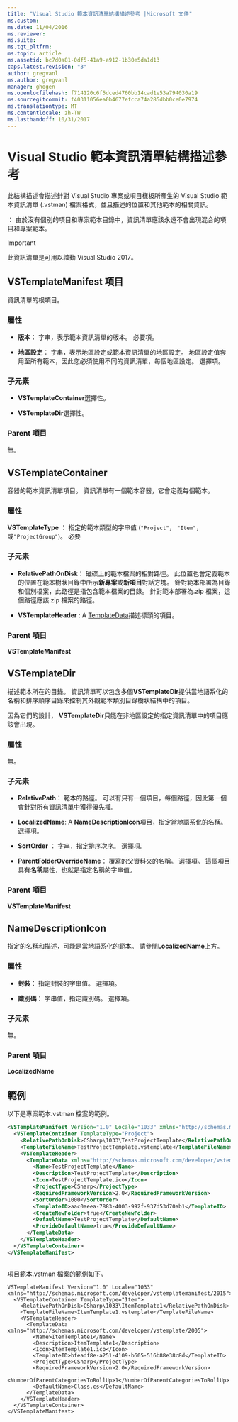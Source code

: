 ```yaml
---
title: "Visual Studio 範本資訊清單結構描述參考 |Microsoft 文件"
ms.custom: 
ms.date: 11/04/2016
ms.reviewer: 
ms.suite: 
ms.tgt_pltfrm: 
ms.topic: article
ms.assetid: bc7d0a81-0df5-41a9-a912-1b30e5da1d13
caps.latest.revision: "3"
author: gregvanl
ms.author: gregvanl
manager: ghogen
ms.openlocfilehash: f714120c6f5dced4760bb14cad1e53a794030a19
ms.sourcegitcommit: f40311056ea0b4677efcca74a285dbb0ce0e7974
ms.translationtype: MT
ms.contentlocale: zh-TW
ms.lasthandoff: 10/31/2017
---
```

# <a name="visual-studio-template-manifest-schema-reference"></a>Visual Studio 範本資訊清單結構描述參考
此結構描述會描述針對 Visual Studio 專案或項目樣板所產生的 Visual Studio 範本資訊清單 (.vstman) 檔案格式，並且描述的位置和其他範本的相關資訊。  
  
 ： 由於沒有個別的項目和專案範本目錄中，資訊清單應該永遠不會出現混合的項目和專案範本。  
  
> [!IMPORTANT]
>  此資訊清單是可用以啟動 Visual Studio 2017。  
  
## <a name="vstemplatemanifest-element"></a>VSTemplateManifest 項目  
 資訊清單的根項目。  
  
### <a name="attributes"></a>屬性  
  
-   **版本**： 字串，表示範本資訊清單的版本。 必要項。  
  
-   **地區設定**： 字串，表示地區設定或範本資訊清單的地區設定。 地區設定值套用至所有範本，因此您必須使用不同的資訊清單，每個地區設定。 選擇項。  
  
### <a name="child-elements"></a>子元素  
  
-   **VSTemplateContainer**選擇性。  
  
-   **VSTemplateDir**選擇性。  
  
### <a name="parent-element"></a>Parent 項目  
 無。  
  
## <a name="vstemplatecontainer"></a>VSTemplateContainer  
 容器的範本資訊清單項目。 資訊清單有一個範本容器，它會定義每個範本。  
  
### <a name="attributes"></a>屬性  
 **VSTemplateType** ： 指定的範本類型的字串值 (`"Project"`， `"Item"`，或`"ProjectGroup"`)。 必要  
  
### <a name="child-elements"></a>子元素  
  
-   **RelativePathOnDisk**： 磁碟上的範本檔案的相對路徑。 此位置也會定義範本的位置在範本樹狀目錄中所示**新專案**或**新項目**對話方塊。 針對範本部署為目錄和個別檔案，此路徑是指包含範本檔案的目錄。 針對範本部署為.zip 檔案，這個路徑應該.zip 檔案的路徑。  
  
-   **VSTemplateHeader** : A [TemplateData](../extensibility/templatedata-element-visual-studio-templates.md)描述標頭的項目。  
  
### <a name="parent-element"></a>Parent 項目  
 **VSTemplateManifest**  
  
## <a name="vstemplatedir"></a>VSTemplateDir  
 描述範本所在的目錄。 資訊清單可以包含多個**VSTemplateDir**提供當地語系化的名稱和排序順序目錄來控制其外觀範本類別目錄樹狀結構中的項目。  
  
 因為它們的設計， **VSTemplateDir**只能在非地區設定的指定資訊清單中的項目應該會出現。  
  
### <a name="attributes"></a>屬性  
 無。  
  
### <a name="child-elements"></a>子元素  
  
-   **RelativePath**： 範本的路徑。 可以有只有一個項目，每個路徑，因此第一個會針對所有資訊清單中獲得優先權。  
  
-   **LocalizedName**: A **NameDescriptionIcon**項目，指定當地語系化的名稱。 選擇項。  
  
-   **SortOrder** ： 字串，指定排序次序。 選擇項。  
  
-   **ParentFolderOverrideName**： 覆寫的父資料夾的名稱。 選擇項。 這個項目具有**名稱**屬性，也就是指定名稱的字串值。  
  
### <a name="parent-element"></a>Parent 項目  
 **VSTemplateManifest**  
  
## <a name="namedescriptionicon"></a>NameDescriptionIcon  
 指定的名稱和描述，可能是當地語系化的範本。 請參閱**LocalizedName**上方。  
  
### <a name="attributes"></a>屬性  
  
-   **封裝**： 指定封裝的字串值。 選擇項。  
  
-   **識別碼**： 字串值，指定識別碼。 選擇項。  
  
### <a name="child-elements"></a>子元素  
 無。  
  
### <a name="parent-element"></a>Parent 項目  
 **LocalizedName**  
  
## <a name="examples"></a>範例  
 以下是專案範本.vstman 檔案的範例。  
  
```xml  
<VSTemplateManifest Version="1.0" Locale="1033" xmlns="http://schemas.microsoft.com/developer/vstemplatemanifest/2015">  
  <VSTemplateContainer TemplateType="Project">  
    <RelativePathOnDisk>CSharp\1033\TestProjectTemplate</RelativePathOnDisk>  
    <TemplateFileName>TestProjectTemplate.vstemplate</TemplateFileName>  
    <VSTemplateHeader>  
      <TemplateData xmlns="http://schemas.microsoft.com/developer/vstemplate/2005">  
        <Name>TestProjectTemplate</Name>  
        <Description>TestProjectTemplate</Description>  
        <Icon>TestProjectTemplate.ico</Icon>  
        <ProjectType>CSharp</ProjectType>  
        <RequiredFrameworkVersion>2.0</RequiredFrameworkVersion>  
        <SortOrder>1000</SortOrder>  
        <TemplateID>aac0aeea-7883-4003-992f-937d53d70ab1</TemplateID>  
        <CreateNewFolder>true</CreateNewFolder>  
        <DefaultName>TestProjectTemplate</DefaultName>  
        <ProvideDefaultName>true</ProvideDefaultName>  
      </TemplateData>  
    </VSTemplateHeader>  
  </VSTemplateContainer>  
</VSTemplateManifest>  
  
```  
  
 項目範本.vstman 檔案的範例如下。  
  
```  
VSTemplateManifest Version="1.0" Locale="1033" xmlns="http://schemas.microsoft.com/developer/vstemplatemanifest/2015">  
  <VSTemplateContainer TemplateType="Item">  
    <RelativePathOnDisk>CSharp\1033\ItemTemplate1</RelativePathOnDisk>  
    <TemplateFileName>ItemTemplate1.vstemplate</TemplateFileName>  
    <VSTemplateHeader>  
      <TemplateData xmlns="http://schemas.microsoft.com/developer/vstemplate/2005">  
        <Name>ItemTemplate1</Name>  
        <Description>ItemTemplate1</Description>  
        <Icon>ItemTemplate1.ico</Icon>  
        <TemplateID>bfeadf8e-a251-4109-b605-516b88e38c8d</TemplateID>  
        <ProjectType>CSharp</ProjectType>  
        <RequiredFrameworkVersion>2.0</RequiredFrameworkVersion>  
        <NumberOfParentCategoriesToRollUp>1</NumberOfParentCategoriesToRollUp>  
        <DefaultName>Class.cs</DefaultName>  
      </TemplateData>  
    </VSTemplateHeader>  
  </VSTemplateContainer>  
</VSTemplateManifest>  
  
```